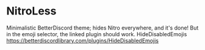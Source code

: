 # NitroLess
Minimalistic BetterDiscord theme; hides Nitro everywhere, and it's done! But in the emoji selector, the linked plugin should work. HideDisabledEmojis https://betterdiscordlibrary.com/plugins/HideDisabledEmojis
